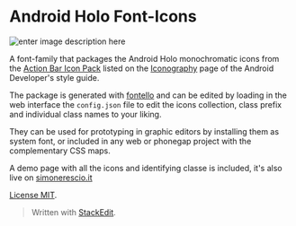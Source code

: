 # Android Holo Font-Icons

![enter image description here][1]

A font-family that packages the Android Holo monochromatic icons from the [Action Bar Icon Pack][2] listed on the [Iconography][3] page of the Android Developer's style guide.

The package is generated with [fontello][4] and can be edited by loading in the web interface the `config.json` file to edit the icons collection, class prefix and individual class names to your liking.

They can be used for prototyping in graphic editors by installing them as system font, or included in any web or phonegap project with the complementary CSS maps.

A demo page with all the icons and identifying classe is included, it's also live on [simonerescio.it][5]

[License MIT][6].

> Written with [StackEdit](https://stackedit.io/).


  [1]: https://simonerescio.it/wp-content/uploads/2014/05/android-holo-icons-font-fontello-672x372.png?9fb247
  [2]: http://developer.android.com/downloads/design/Android_Design_Icons_20131106.zip
  [3]: http://developer.android.com/design/style/iconography.html
  [4]: http://fontello.com/
  [5]: https://simonerescio.it/en/2014/05/android-holo-font-icons/
  [6]: http://opensource.org/licenses/MIT